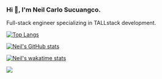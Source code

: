 ### Hi 👋, I'm Neil Carlo Sucuangco.

Full-stack engineer specializing in TALLstack development.

[![Top Langs](https://github-readme-stats.vercel.app/api/top-langs/?username=faisuc)](https://github.com/faisuc/github-readme-stats)

[![Neil's GitHub stats](https://github-readme-stats.vercel.app/api?username=faisuc&count_private=true)](https://github.com/faisuc/github-readme-stats)

[![Neil's wakatime stats](https://github-readme-stats.vercel.app/api/wakatime?username=@9a6bf8fd-5a66-4fe4-819f-90eabe6154e2)](https://github.com/faisuc/github-readme-stats)


![](https://komarev.com/ghpvc/?username=your-github-username)


